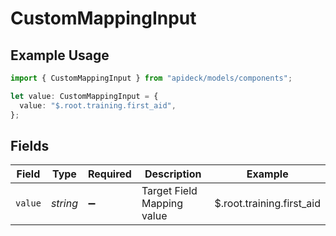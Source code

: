 # CustomMappingInput

## Example Usage

```typescript
import { CustomMappingInput } from "apideck/models/components";

let value: CustomMappingInput = {
  value: "$.root.training.first_aid",
};
```

## Fields

| Field                      | Type                       | Required                   | Description                | Example                    |
| -------------------------- | -------------------------- | -------------------------- | -------------------------- | -------------------------- |
| `value`                    | *string*                   | :heavy_minus_sign:         | Target Field Mapping value | $.root.training.first_aid  |